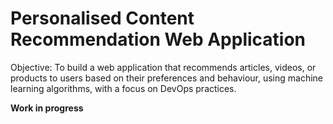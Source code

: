 # Personalised Content Recommendation Web Application

Objective:
To build a web application that recommends articles, videos, or products to users based on their preferences and behaviour, using machine learning algorithms, with a focus on DevOps practices.

**Work in progress** 
